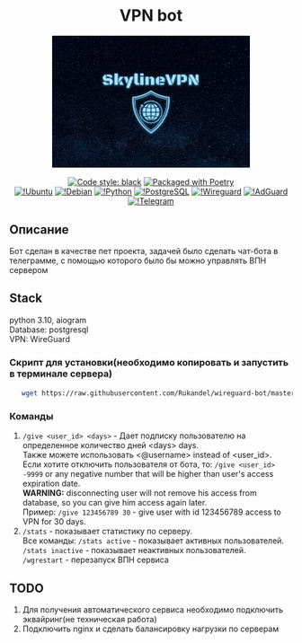 <h1 align="center">VPN bot</h1>
<p align="center">
<img src = "https://github.com/Rukandel/wireguard-bot/blob/master/logo.jpg" width = 70%>
</p>

<div align="center">

[![Code style: black](https://img.shields.io/badge/code%20style-black-000000.svg)](https://github.com/psf/black)
[![Packaged with Poetry](https://img.shields.io/badge/packaging-poetry-cyan.svg)](https://python-poetry.org/)<br>
[![!Ubuntu](https://img.shields.io/badge/Ubuntu-E95420?style=for-the-badge&logo=ubuntu&logoColor=white)](https://ubuntu.com/)
[![!Debian](https://img.shields.io/badge/Debian-A81D33?style=for-the-badge&logo=debian&logoColor=white)](https://www.debian.org/)
[![!Python](https://img.shields.io/badge/Python-3776AB?style=for-the-badge&logo=python&logoColor=white)](https://www.python.org/)
[![!PostgreSQL](https://img.shields.io/badge/PostgreSQL-4169E1?style=for-the-badge&logo=postgresql&logoColor=white)](https://www.postgresql.org/)
[![!Wireguard](https://img.shields.io/badge/Wireguard-88171A?style=for-the-badge&logo=wireguard&logoColor=white)](https://www.wireguard.com/)
[![!AdGuard](https://img.shields.io/badge/AdGuard-00A6D6?style=for-the-badge&logo=adguard&logoColor=white)](https://adguard.com/)
[![!Telegram](https://img.shields.io/badge/Telegram-2CA5E0?style=for-the-badge&logo=telegram&logoColor=white)](https://telegram.org/)

</div>

## Описание

 Бот сделан в качестве пет проекта, задачей было сделать чат-бота в телеграмме, с помощью которого было бы можно управлять ВПН сервером

## Stack

python 3.10, aiogram <br/>
Database: postgresql<br/>
VPN: WireGuard<br/>


### Скрипт для установки(необходимо копировать и запустить в терминале сервера)
```bash
   wget https://raw.githubusercontent.com/Rukandel/wireguard-bot/master/SemiAutoInstall.sh && chmod +x SemiAutoInstall.sh && ./SemiAutoInstall.sh
   ```



### Команды

1. `/give <user_id> <days>` - Дает подписку пользователю на определенное количество дней \<days> days.<br/>
   Также можете использовать \<@username> instead of \<user_id>.<br/>
 Если хотите отключить пользователя от бота, то: `/give <user_id> -9999` or any negative number that will be higher than user's access expiration date.<br/>
   <b>WARNING:</b> disconnecting user will not remove his access from database, so you can give him access again later.<br/>
   Пример: `/give 123456789 30` - give user with id 123456789 access to VPN for 30 days.
2. `/stats` - показывает статистику по серверу.<br/>
   Все команды: `/stats active` - показывает активных пользователей.<br/>
   `/stats inactive` - показывает неактивных пользователей.<br/>
   `/wgrestart` - перезапуск ВПН сервиса


## TODO
1. Для получения автоматического сервиса необходимо подключить эквайринг(не техническая работа)
2. Подключить nginx и сделать балансировку нагрузки по серверам


